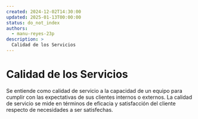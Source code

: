 ```yaml
---
created: 2024-12-02T14:30:00
updated: 2025-01-13T00:00:00
status: do_not_index
authors:
  - manu-reyes-23p
description: >
  Calidad de los Servicios
---
```


# Calidad de los Servicios

Se entiende como calidad de servicio a la capacidad de un equipo para cumplir con las expectativas de sus clientes internos o externos. La calidad de servicio se mide en términos de eficacia y satisfacción del cliente respecto de necesidades a ser satisfechas.
